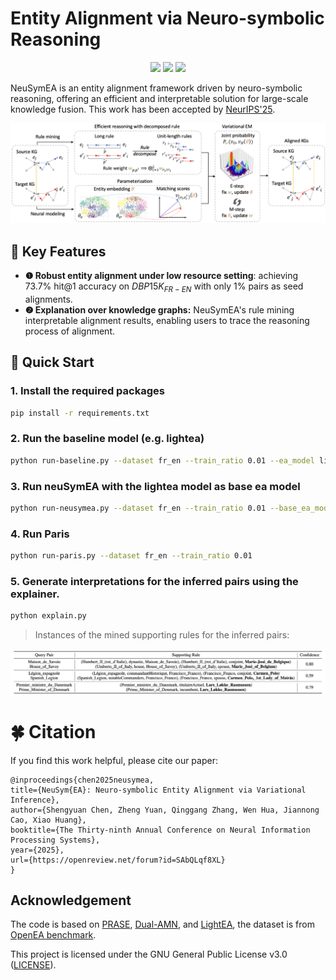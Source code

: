 # Entity Alignment via Neuro-symbolic Reasoning

<div align="center">
    <a href="http://makeapullrequest.com"><img src="https://img.shields.io/badge/PRs-welcome-green.svg"/></a>
      <a href="http://makeapullrequest.com"><img src="https://img.shields.io/github/last-commit/DEEP-PolyU/Awesome-GraphRAG?color=blue"/></a>
      <a href="https://arxiv.org/abs/2410.04153"><img src="https://img.shields.io/badge/paper-available-brightgreen"/></a>
</div>

NeuSymEA is an entity alignment framework driven by neuro-symbolic reasoning, offering an efficient and interpretable solution for large-scale knowledge fusion. This work has been accepted by [NeurIPS&#39;25](https://arxiv.org/abs/2410.04153).

![System Architecture](framework.png)

## 🌟 Key Features

- **❶ Robust entity alignment under low resource setting**: achieving $73.7\%$ hit@1 accuracy on $DBP15K_{FR-EN}$ with only $1\%$ pairs as seed alignments.
- **❷  Explanation over knowledge graphs:** NeuSymEA's rule mining interpretable alignment results, enabling users to trace the reasoning process of alignment.

## 🚀 Quick Start

### 1. Install the required packages

```bash
pip install -r requirements.txt
```

### 2. Run the baseline model (e.g. lightea)

```bash
python run-baseline.py --dataset fr_en --train_ratio 0.01 --ea_model lightea --gpu 1 
```

### 3. Run neuSymEA with the lightea model as base ea model

```bash
python run-neusymea.py --dataset fr_en --train_ratio 0.01 --base_ea_model lightea --gpu 1
```

### 4. Run Paris

```bash
python run-paris.py --dataset fr_en --train_ratio 0.01
```

### 5. Generate interpretations for the inferred pairs using the explainer.

```bash
python explain.py
```

> Instances of the mined supporting rules for the inferred pairs:

![](mined-rules.png)

# 🍀 Citation

If you find this work helpful, please cite our paper:

```
@inproceedings{chen2025neusymea,
title={NeuSym{EA}: Neuro-symbolic Entity Alignment via Variational Inference},
author={Shengyuan Chen, Zheng Yuan, Qinggang Zhang, Wen Hua, Jiannong Cao, Xiao Huang},
booktitle={The Thirty-ninth Annual Conference on Neural Information Processing Systems},
year={2025},
url={https://openreview.net/forum?id=SAbQLqf8XL}
}
```

## Acknowledgement

The code is based on [PRASE](https://github.com/qizhyuan/PRASE-Python), [Dual-AMN](https://github.com/MaoXinn/Dual-AMN), and [LightEA](https://github.com/MaoXinn/LightEA), the dataset is from [OpenEA benchmark](https://github.com/nju-websoft/OpenEA).

This project is licensed under the GNU General Public License v3.0 ([LICENSE](LICENSE.txt)).
